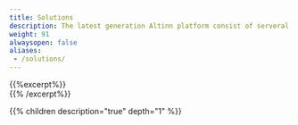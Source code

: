 ```yaml
---
title: Solutions
description: The latest generation Altinn platform consist of serveral solutions.
weight: 91
alwaysopen: false
aliases:
 - /solutions/
---
```


{{%excerpt%}}
<object data="/teknologi/altinnstudio/solutions/altinn-3-solution.svg" type="image/svg+xml" style="width: 100% max-width: 700px;"></object>   
{{% /excerpt%}}

{{% children description="true" depth="1" %}}
